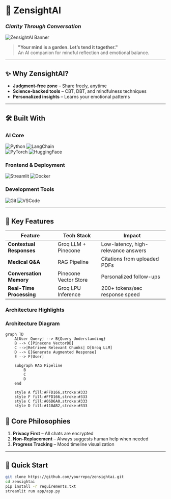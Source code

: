 # 🧘 ZensightAI  
### *Clarity Through Conversation*  

![ZensightAI Banner](https://static.vecteezy.com/system/resources/previews/023/522/160/original/mindfulness-logo-design-suitable-for-therapy-and-counseling-services-vector.jpg)  

> **"Your mind is a garden. Let’s tend it together."**  
> An AI companion for mindful reflection and emotional balance.  

---

## ✨ **Why ZensightAI?**  
- **Judgment-free zone** – Share freely, anytime  
- **Science-backed tools** – CBT, DBT, and mindfulness techniques  
- **Personalized insights** – Learns your emotional patterns  

---

## 🛠️ **Built With**  

### **AI Core**  
![Python](https://img.shields.io/badge/Python-3776AB?logo=python&logoColor=white) ![LangChain](https://img.shields.io/badge/LangChain-00A67E?logo=langchain&logoColor=white)  
![PyTorch](https://img.shields.io/badge/PyTorch-EE4C2C?logo=pytorch&logoColor=white) ![HuggingFace](https://img.shields.io/badge/HuggingFace-FFD21E?logo=huggingface&logoColor=black)  

### **Frontend & Deployment**  
![Streamlit](https://img.shields.io/badge/Streamlit-FF4B4B?logo=streamlit&logoColor=white) ![Docker](https://img.shields.io/badge/Docker-2496ED?logo=docker&logoColor=white)  

### **Development Tools**  
![Git](https://img.shields.io/badge/Git-F05032?logo=git&logoColor=white) ![VSCode](https://img.shields.io/badge/VSCode-007ACC?logo=visual-studio-code&logoColor=white)  

---

## 🎯 **Key Features**  

| **Feature**               | **Tech Stack**          | **Impact** |  
|---------------------------|-------------------------|------------|  
| **Contextual Responses**  | Groq LLM + Pinecone     | Low-latency, high-relevance answers |  
| **Medical Q&A**           | RAG Pipeline            | Citations from uploaded PDFs |  
| **Conversation Memory**   | Pinecone Vector Store   | Personalized follow-ups |  
| **Real-Time Processing**  | Groq LPU Inference      | 200+ tokens/sec response speed |  

### **Architecture Highlights**  
### **Architecture Diagram**
```mermaid
graph TD
    A[User Query] --> B{Query Understanding}
    B --> C[Pinecone VectorDB]
    C -->|Retrieve Relevant Chunks| D[Groq LLM]
    D --> E[Generate Augmented Response]
    E --> F[User]

    subgraph RAG Pipeline
        B
        C
        D
    end

    style A fill:#FFD166,stroke:#333
    style F fill:#FFD166,stroke:#333
    style C fill:#06D6A0,stroke:#333
    style D fill:#118AB2,stroke:#333

```

## 🌱 **Core Philosophies**  
1. **Privacy First** – All chats are encrypted  
2. **Non-Replacement** – Always suggests human help when needed  
3. **Progress Tracking** – Mood timeline visualization  

---

## 🚀 **Quick Start**  
```bash
git clone https://github.com/yourrepo/zensightai.git  
cd zensightai  
pip install -r requirements.txt  
streamlit run app/app.py  